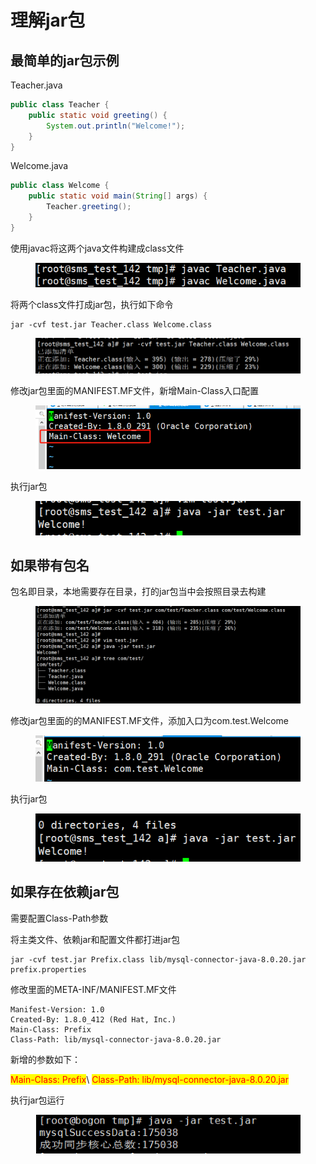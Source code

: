 # 理解jar包

## 最简单的jar包示例

Teacher.java

```java
public class Teacher {
    public static void greeting() {
        System.out.println("Welcome!");
    }
}
```

Welcome.java

```java
public class Welcome {
    public static void main(String[] args) {
        Teacher.greeting();
    }
}
```

使用javac将这两个java文件构建成class文件

<div align="left"><figure><img src="../.gitbook/assets/image (51).png" alt=""><figcaption></figcaption></figure></div>

将两个class文件打成jar包，执行如下命令

```
jar -cvf test.jar Teacher.class Welcome.class
```

<figure><img src="../.gitbook/assets/image (1) (1) (1) (1).png" alt=""><figcaption></figcaption></figure>

修改jar包里面的MANIFEST.MF文件，新增Main-Class入口配置

<div align="left"><figure><img src="../.gitbook/assets/image (1) (1) (1) (1) (1).png" alt=""><figcaption></figcaption></figure></div>

执行jar包

<div align="left"><figure><img src="../.gitbook/assets/image (2) (1) (1).png" alt=""><figcaption></figcaption></figure></div>

## 如果带有包名

包名即目录，本地需要存在目录，打的jar包当中会按照目录去构建

<figure><img src="../.gitbook/assets/image (3) (1) (1).png" alt=""><figcaption></figcaption></figure>

修改jar包里面的的MANIFEST.MF文件，添加入口为com.test.Welcome

<div align="left"><figure><img src="../.gitbook/assets/image (4) (1) (1).png" alt=""><figcaption></figcaption></figure></div>

执行jar包

<div align="left"><figure><img src="../.gitbook/assets/image (5) (1).png" alt=""><figcaption></figcaption></figure></div>

## 如果存在依赖jar包

需要配置Class-Path参数

将主类文件、依赖jar和配置文件都打进jar包

```
jar -cvf test.jar Prefix.class lib/mysql-connector-java-8.0.20.jar prefix.properties
```

修改里面的META-INF/MANIFEST.MF文件

```
Manifest-Version: 1.0
Created-By: 1.8.0_412 (Red Hat, Inc.)
Main-Class: Prefix
Class-Path: lib/mysql-connector-java-8.0.20.jar
```

新增的参数如下：

<mark style="color:red;">Main-Class: Prefix</mark>\ <mark style="color:red;">Class-Path: lib/mysql-connector-java-8.0.20.jar</mark>

执行jar包运行

<div align="left"><figure><img src="../.gitbook/assets/image (50).png" alt=""><figcaption></figcaption></figure></div>

